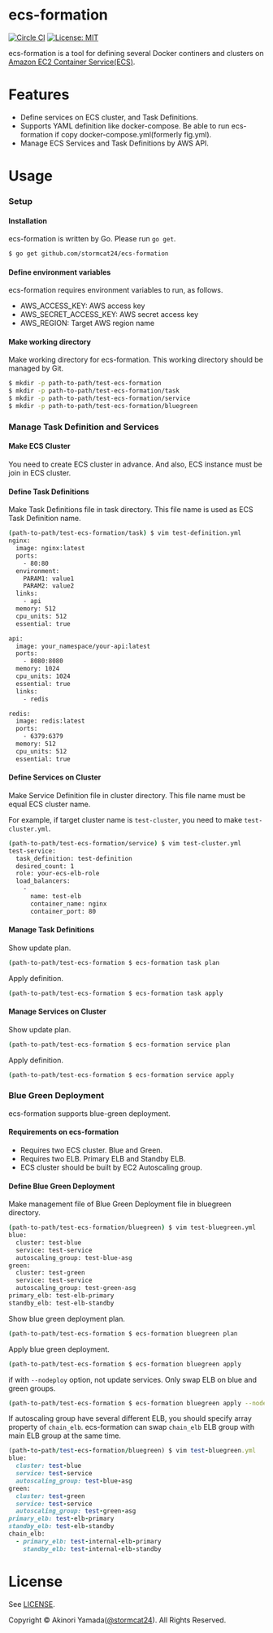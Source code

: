 ecs-formation
==========

[![Circle CI](https://circleci.com/gh/stormcat24/ecs-formation.svg?style=shield&circle-token=baf60b45ce2de8c5d11b3e6d77a3a23ebf2d5991)](https://circleci.com/gh/stormcat24/ecs-formation)
[![License: MIT](http://img.shields.io/badge/license-MIT-orange.svg)](LICENSE)

ecs-formation is a tool for defining several Docker continers and clusters on [Amazon EC2 Container Service(ECS)](https://aws.amazon.com/ecs/).

# Features

* Define services on ECS cluster, and Task Definitions.
* Supports YAML definition like docker-compose. Be able to run ecs-formation if copy docker-compose.yml(formerly fig.yml).
* Manage ECS Services and Task Definitions by AWS API.

# Usage

### Setup

#### Installation

ecs-formation is written by Go. Please run `go get`.

```bash
$ go get github.com/stormcat24/ecs-formation
```

#### Define environment variables

ecs-formation requires environment variables to run, as follows.

* AWS_ACCESS_KEY: AWS access key
* AWS_SECRET_ACCESS_KEY: AWS secret access key
* AWS_REGION: Target AWS region name

#### Make working directory

Make working directory for ecs-formation. This working directory should be managed by Git.

```bash
$ mkdir -p path-to-path/test-ecs-formation
$ mkdir -p path-to-path/test-ecs-formation/task
$ mkdir -p path-to-path/test-ecs-formation/service
$ mkdir -p path-to-path/test-ecs-formation/bluegreen
```

### Manage Task Definition and Services

#### Make ECS Cluster

You need to create ECS cluster in advance. And also, ECS instance must be join in ECS cluster.

#### Define Task Definitions

Make Task Definitions file in task directory. This file name is used as ECS Task Definition name.

```bash
(path-to-path/test-ecs-formation/task) $ vim test-definition.yml
nginx:
  image: nginx:latest
  ports:
    - 80:80
  environment:
    PARAM1: value1
    PARAM2: value2
  links:
    - api
  memory: 512
  cpu_units: 512
  essential: true

api:
  image: your_namespace/your-api:latest
  ports:
    - 8080:8080
  memory: 1024
  cpu_units: 1024
  essential: true
  links:
    - redis

redis:
  image: redis:latest
  ports:
    - 6379:6379
  memory: 512
  cpu_units: 512
  essential: true
```

#### Define Services on Cluster

Make Service Definition file in cluster directory. This file name must be equal ECS cluster name.

For example, if target cluster name is `test-cluster`, you need to make `test-cluster.yml`.

```bash
(path-to-path/test-ecs-formation/service) $ vim test-cluster.yml
test-service:
  task_definition: test-definition
  desired_count: 1
  role: your-ecs-elb-role
  load_balancers:
    -
      name: test-elb
      container_name: nginx
      container_port: 80
```

#### Manage Task Definitions

Show update plan.

```bash
(path-to-path/test-ecs-formation $ ecs-formation task plan
```

Apply definition.

```bash
(path-to-path/test-ecs-formation $ ecs-formation task apply
```

#### Manage Services on Cluster

Show update plan.

```bash
(path-to-path/test-ecs-formation $ ecs-formation service plan
```

Apply definition.

```bash
(path-to-path/test-ecs-formation $ ecs-formation service apply
```

### Blue Green Deployment

ecs-formation supports blue-green deployment.

#### Requirements on ecs-formation

* Requires two ECS cluster. Blue and Green.
* Requires two ELB. Primary ELB and Standby ELB.
* ECS cluster should be built by EC2 Autoscaling group.

#### Define Blue Green Deployment

Make management file of Blue Green Deployment file in bluegreen directory.

```bash
(path-to-path/test-ecs-formation/bluegreen) $ vim test-bluegreen.yml
blue:
  cluster: test-blue
  service: test-service
  autoscaling_group: test-blue-asg
green:
  cluster: test-green
  service: test-service
  autoscaling_group: test-green-asg
primary_elb: test-elb-primary
standby_elb: test-elb-standby
```

Show blue green deployment plan.

```bash
(path-to-path/test-ecs-formation $ ecs-formation bluegreen plan
```

Apply blue green deployment.

```bash
(path-to-path/test-ecs-formation $ ecs-formation bluegreen apply
```

if with `--nodeploy` option, not update services. Only swap ELB on blue and green groups.

```bash
(path-to-path/test-ecs-formation $ ecs-formation bluegreen apply --nodeploy
```

If autoscaling group have several different ELB, you should specify array property of `chain_elb`. ecs-formation can swap `chain_elb` ELB group with main ELB group at the same time.

```Ruby
(path-to-path/test-ecs-formation/bluegreen) $ vim test-bluegreen.yml
blue:
  cluster: test-blue
  service: test-service
  autoscaling_group: test-blue-asg
green:
  cluster: test-green
  service: test-service
  autoscaling_group: test-green-asg
primary_elb: test-elb-primary
standby_elb: test-elb-standby
chain_elb:
  - primary_elb: test-internal-elb-primary
    standby_elb: test-internal-elb-standby
```

License
===
See [LICENSE](LICENSE).

Copyright © Akinori Yamada([@stormcat24](https://twitter.com/stormcat24)). All Rights Reserved.
